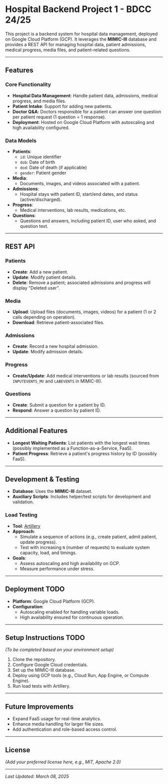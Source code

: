 # Hospital Backend Project 1 - BDCC 24/25

This project is a backend system for hospital data management, deployed on Google Cloud Platform (GCP). It leverages the **MIMIC-III** database and provides a REST API for managing hospital data, patient admissions, medical progress, media files, and patient-related questions.

---

## Features

### Core Functionality
- **Hospital Data Management**: Handle patient data, admissions, medical progress, and media files.
- **Patient Intake**: Support for adding new patients.
- **Doctor Q&A**: Doctors responsible for a patient can answer one question per patient request (1 question = 1 response).
- **Deployment**: Hosted on Google Cloud Platform with autoscaling and high availability configured.

### Data Models
- **Patients**:
  - `id`: Unique identifier
  - `dob`: Date of birth
  - `dod`: Date of death (if applicable)
  - `gender`: Patient gender
- **Media**:
  - Documents, images, and videos associated with a patient.
- **Admissions**:
  - Hospital stays with patient ID, start/end dates, and status (active/discharged).
- **Progress**:
  - Medical interventions, lab results, medications, etc.
- **Questions**:
  - Questions and answers, including patient ID, user who asked, and question text.

---

## REST API



### Patients
- **Create**: Add a new patient.
- **Update**: Modify patient details.
- **Delete**: Remove a patient; associated admissions and progress will display "Deleted user".

### Media
- **Upload**: Upload files (documents, images, videos) for a patient (1 or 2 calls depending on operation).
- **Download**: Retrieve patient-associated files.

### Admissions
- **Create**: Record a new hospital admission.
- **Update**: Modify admission details.

### Progress
- **Create/Update**: Add medical interventions or lab results (sourced from `INPUTEVENTS_MV` and `LABEVENTS` in MIMIC-III).

### Questions
- **Create**: Submit a question for a patient by ID.
- **Respond**: Answer a question by patient ID.

---

## Additional Features
- **Longest Waiting Patients**: List patients with the longest wait times (possibly implemented as a Function-as-a-Service, FaaS).
- **Patient Progress**: Retrieve a patient's progress history by ID (possibly FaaS).

---

## Development & Testing
- **Database**: Uses the **MIMIC-III** dataset.
- **Auxiliary Scripts**: Includes helper/test scripts for development and validation.

### Load Testing
- **Tool**: [Artillery](https://www.artillery.io/)
- **Approach**:
  - Simulate a sequence of actions (e.g., create patient, admit patient, update progress).
  - Test with increasing `N` (number of requests) to evaluate system capacity, load, and timings.
- **Goals**:
  - Assess autoscaling and high availability on GCP.
  - Measure performance under stress.

---

## Deployment TODO
- **Platform**: Google Cloud Platform (GCP).
- **Configuration**:
  - Autoscaling enabled for handling variable loads.
  - High availability ensured for continuous operation.

---

## Setup Instructions TODO
*(To be completed based on your environment setup)*

1. Clone the repository.
2. Configure Google Cloud credentials.
3. Set up the MIMIC-III database.
4. Deploy using GCP tools (e.g., Cloud Run, App Engine, or Compute Engine).
5. Run load tests with Artillery.

---

## Future Improvements
- Expand FaaS usage for real-time analytics.
- Enhance media handling for larger file sizes.
- Add authentication and role-based access control.

---

## License
*(Add your preferred license here, e.g., MIT, Apache 2.0)*

---
*Last Updated: March 08, 2025*